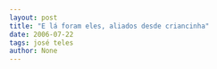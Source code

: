 ```yaml
---
layout: post
title: "E lá foram eles, aliados desde criancinha"
date: 2006-07-22
tags: josé teles
author: None
---
```

 